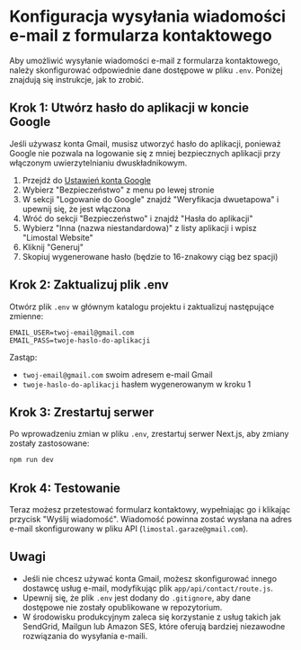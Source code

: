 # Konfiguracja wysyłania wiadomości e-mail z formularza kontaktowego

Aby umożliwić wysyłanie wiadomości e-mail z formularza kontaktowego, należy skonfigurować odpowiednie dane dostępowe w pliku `.env`. Poniżej znajdują się instrukcje, jak to zrobić.

## Krok 1: Utwórz hasło do aplikacji w koncie Google

Jeśli używasz konta Gmail, musisz utworzyć hasło do aplikacji, ponieważ Google nie pozwala na logowanie się z mniej bezpiecznych aplikacji przy włączonym uwierzytelnianiu dwuskładnikowym.

1. Przejdź do [Ustawień konta Google](https://myaccount.google.com/)
2. Wybierz "Bezpieczeństwo" z menu po lewej stronie
3. W sekcji "Logowanie do Google" znajdź "Weryfikacja dwuetapowa" i upewnij się, że jest włączona
4. Wróć do sekcji "Bezpieczeństwo" i znajdź "Hasła do aplikacji"
5. Wybierz "Inna (nazwa niestandardowa)" z listy aplikacji i wpisz "Limostal Website"
6. Kliknij "Generuj"
7. Skopiuj wygenerowane hasło (będzie to 16-znakowy ciąg bez spacji)

## Krok 2: Zaktualizuj plik .env

Otwórz plik `.env` w głównym katalogu projektu i zaktualizuj następujące zmienne:

```
EMAIL_USER=twoj-email@gmail.com
EMAIL_PASS=twoje-haslo-do-aplikacji
```

Zastąp:
- `twoj-email@gmail.com` swoim adresem e-mail Gmail
- `twoje-haslo-do-aplikacji` hasłem wygenerowanym w kroku 1

## Krok 3: Zrestartuj serwer

Po wprowadzeniu zmian w pliku `.env`, zrestartuj serwer Next.js, aby zmiany zostały zastosowane:

```bash
npm run dev
```

## Krok 4: Testowanie

Teraz możesz przetestować formularz kontaktowy, wypełniając go i klikając przycisk "Wyślij wiadomość". Wiadomość powinna zostać wysłana na adres e-mail skonfigurowany w pliku API (`limostal.garaze@gmail.com`).

## Uwagi

- Jeśli nie chcesz używać konta Gmail, możesz skonfigurować innego dostawcę usług e-mail, modyfikując plik `app/api/contact/route.js`.
- Upewnij się, że plik `.env` jest dodany do `.gitignore`, aby dane dostępowe nie zostały opublikowane w repozytorium.
- W środowisku produkcyjnym zaleca się korzystanie z usług takich jak SendGrid, Mailgun lub Amazon SES, które oferują bardziej niezawodne rozwiązania do wysyłania e-maili.
